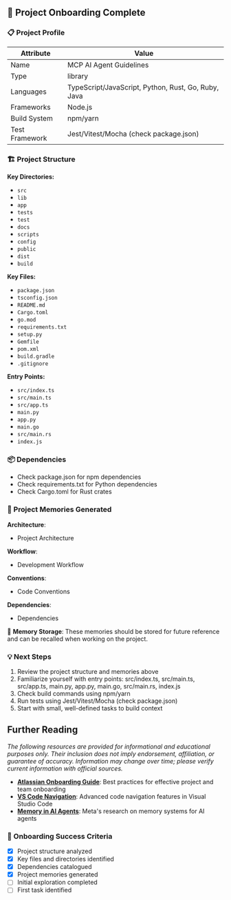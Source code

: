 ## 🚀 Project Onboarding Complete



### 📋 Project Profile
| Attribute | Value |
|---|---|
| Name | MCP AI Agent Guidelines |
| Type | library |
| Languages | TypeScript/JavaScript, Python, Rust, Go, Ruby, Java |
| Frameworks | Node.js |
| Build System | npm/yarn |
| Test Framework | Jest/Vitest/Mocha (check package.json) |

### 🏗️ Project Structure
**Key Directories:**
- `src`
- `lib`
- `app`
- `tests`
- `test`
- `docs`
- `scripts`
- `config`
- `public`
- `dist`
- `build`

**Key Files:**
- `package.json`
- `tsconfig.json`
- `README.md`
- `Cargo.toml`
- `go.mod`
- `requirements.txt`
- `setup.py`
- `Gemfile`
- `pom.xml`
- `build.gradle`
- `.gitignore`

**Entry Points:**
- `src/index.ts`
- `src/main.ts`
- `src/app.ts`
- `main.py`
- `app.py`
- `main.go`
- `src/main.rs`
- `index.js`

### 📦 Dependencies
- Check package.json for npm dependencies
- Check requirements.txt for Python dependencies
- Check Cargo.toml for Rust crates

### 🧠 Project Memories Generated

**Architecture**:
- Project Architecture

**Workflow**:
- Development Workflow

**Conventions**:
- Code Conventions

**Dependencies**:
- Dependencies

💾 **Memory Storage**: These memories should be stored for future reference and can be recalled when working on the project.



### 💡 Next Steps
1. Review the project structure and memories above
2. Familiarize yourself with entry points: src/index.ts, src/main.ts, src/app.ts, main.py, app.py, main.go, src/main.rs, index.js
3. Check build commands using npm/yarn
4. Run tests using Jest/Vitest/Mocha (check package.json)
5. Start with small, well-defined tasks to build context

## Further Reading

*The following resources are provided for informational and educational purposes only. Their inclusion does not imply endorsement, affiliation, or guarantee of accuracy. Information may change over time; please verify current information with official sources.*

- **[Atlassian Onboarding Guide](https://www.atlassian.com/onboarding)**: Best practices for effective project and team onboarding
- **[VS Code Navigation](https://code.visualstudio.com/docs/editor/editingevolved)**: Advanced code navigation features in Visual Studio Code
- **[Memory in AI Agents](https://ai.meta.com/blog/memory-in-ai-agents/)**: Meta's research on memory systems for AI agents



### 🎯 Onboarding Success Criteria
- [x] Project structure analyzed
- [x] Key files and directories identified
- [x] Dependencies catalogued
- [x] Project memories generated
- [ ] Initial exploration completed
- [ ] First task identified
